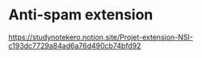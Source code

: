 # Anti-spam extension
https://studynotekero.notion.site/Projet-extension-NSI-c193dc7729a84ad6a76d490cb74bfd92
